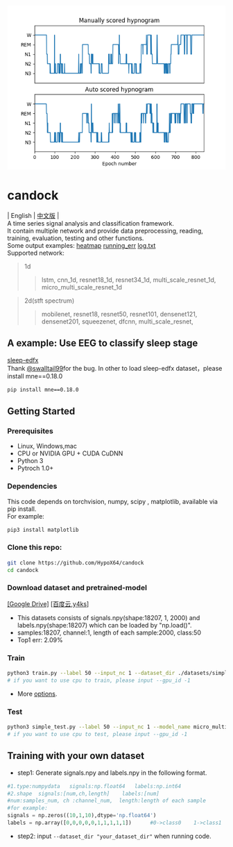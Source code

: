 <div align="center">    
<img src="./imgs/compare.png " alt="image" style="zoom:100%;" />
</div>

# candock

| English | [中文版](./README_CN.md) |<br>
A time series signal analysis and classification framework.<br>
It contain multiple network  and provide data preprocessing, reading, training, evaluation, testing and other functions.<br>
Some output examples: [heatmap](./image/heatmap_eg.png)  [running_err](./image/running_err_eg.png)  [log.txt](./docs/log_eg.txt)<br>Supported network:<br>

>1d
>
>>lstm, cnn_1d, resnet18_1d, resnet34_1d, multi_scale_resnet_1d, micro_multi_scale_resnet_1d


>2d(stft spectrum)
>
>>mobilenet, resnet18, resnet50, resnet101, densenet121, densenet201, squeezenet, dfcnn, multi_scale_resnet,

## A example: Use EEG to classify sleep stage
[sleep-edfx](https://github.com/HypoX64/candock/tree/f24cc44933f494d2235b3bf965a04cde5e6a1ae9)<br>
Thank [@swalltail99](https://github.com/swalltail99)for the bug. In other to load sleep-edfx dataset，please install mne==0.18.0<br>
```bash
pip install mne==0.18.0
```
## Getting Started
### Prerequisites
- Linux, Windows,mac
- CPU or NVIDIA GPU + CUDA CuDNN
- Python 3
- Pytroch 1.0+
### Dependencies
This code depends on torchvision, numpy, scipy , matplotlib, available via pip install.<br>
For example:<br>

```bash
pip3 install matplotlib
```
### Clone this repo:
```bash
git clone https://github.com/HypoX64/candock
cd candock
```
### Download dataset and pretrained-model
[[Google Drive]](https://drive.google.com/open?id=1NTtLmT02jqlc81lhtzQ7GlPK8epuHfU5)   [[百度云,y4ks]](https://pan.baidu.com/s/1WKWZL91SekrSlhOoEC1bQA)

* This datasets consists of signals.npy(shape:18207, 1, 2000) and labels.npy(shape:18207) which can be loaded by "np.load()".
* samples:18207,  channel:1,  length of each sample:2000,  class:50
* Top1 err: 2.09%
### Train
```bash
python3 train.py --label 50 --input_nc 1 --dataset_dir ./datasets/simple_test --save_dir ./checkpoints/simple_test --model_name micro_multi_scale_resnet_1d --gpu_id 0 --batchsize 64 --k_fold 5
# if you want to use cpu to train, please input --gpu_id -1
```
* More [options](./util/options.py).
### Test
```bash
python3 simple_test.py --label 50 --input_nc 1 --model_name micro_multi_scale_resnet_1d --gpu_id 0
# if you want to use cpu to test, please input --gpu_id -1
```

## Training with your own dataset
* step1: Generate signals.npy and labels.npy in the following format.
```python
#1.type:numpydata   signals:np.float64   labels:np.int64
#2.shape  signals:[num,ch,length]    labels:[num]
#num:samples_num, ch :channel_num,  length:length of each sample
#for example:
signals = np.zeros((10,1,10),dtype='np.float64')
labels = np.array([0,0,0,0,0,1,1,1,1,1])      #0->class0    1->class1
```
* step2: input  ```--dataset_dir "your_dataset_dir"``` when running code.


